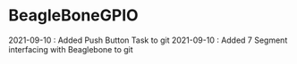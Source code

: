 # BeagleBoneGPIO
2021-09-10 : Added Push Button Task to git
2021-09-10 : Added 7 Segment interfacing with Beaglebone to git

